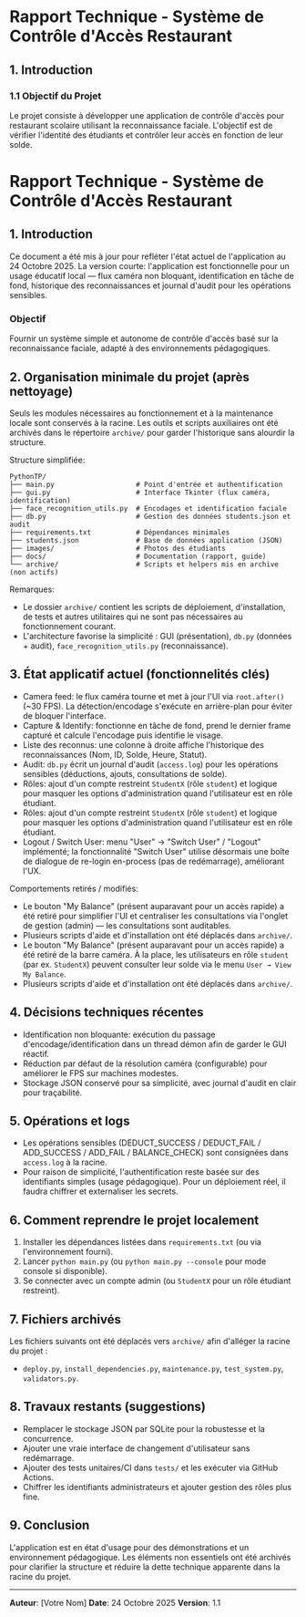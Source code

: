 # Rapport Technique - Système de Contrôle d'Accès Restaurant

## 1. Introduction

### 1.1 Objectif du Projet
Le projet consiste à développer une application de contrôle d'accès pour restaurant scolaire utilisant la reconnaissance faciale. L'objectif est de vérifier l'identité des étudiants et contrôler leur accès en fonction de leur solde.

# Rapport Technique - Système de Contrôle d'Accès Restaurant

## 1. Introduction

Ce document a été mis à jour pour refléter l'état actuel de l'application au 24 Octobre 2025.
La version courte: l'application est fonctionnelle pour un usage éducatif local — flux caméra non bloquant, identification en tâche de fond,
historique des reconnaissances et journal d'audit pour les opérations sensibles.

### Objectif
Fournir un système simple et autonome de contrôle d'accès basé sur la reconnaissance faciale, adapté à des environnements pédagogiques.

## 2. Organisation minimale du projet (après nettoyage)

Seuls les modules nécessaires au fonctionnement et à la maintenance locale sont conservés à la racine. Les outils et scripts auxiliaires ont été archivés
dans le répertoire `archive/` pour garder l'historique sans alourdir la structure.

Structure simplifiée:

```
PythonTP/
├── main.py                    # Point d'entrée et authentification
├── gui.py                     # Interface Tkinter (flux caméra, identification)
├── face_recognition_utils.py  # Encodages et identification faciale
├── db.py                      # Gestion des données students.json et audit
├── requirements.txt           # Dépendances minimales
├── students.json              # Base de données application (JSON)
├── images/                    # Photos des étudiants
├── docs/                      # Documentation (rapport, guide)
└── archive/                   # Scripts et helpers mis en archive (non actifs)
```

Remarques:
- Le dossier `archive/` contient les scripts de déploiement, d'installation, de tests et autres utilitaires qui ne sont pas nécessaires au fonctionnement courant.
- L'architecture favorise la simplicité : GUI (présentation), `db.py` (données + audit), `face_recognition_utils.py` (reconnaissance).

## 3. État applicatif actuel (fonctionnelités clés)

- Camera feed: le flux caméra tourne et met à jour l'UI via `root.after()` (~30 FPS). La détection/encodage s'exécute en arrière-plan pour éviter de bloquer l'interface.
- Capture & Identify: fonctionne en tâche de fond, prend le dernier frame capturé et calcule l'encodage puis identifie le visage.
- Liste des reconnus: une colonne à droite affiche l'historique des reconnaissances (Nom, ID, Solde, Heure, Statut).
- Audit: `db.py` écrit un journal d'audit (`access.log`) pour les opérations sensibles (déductions, ajouts, consultations de solde).
- Rôles: ajout d'un compte restreint `StudentX` (rôle `student`) et logique pour masquer les options d'administration quand l'utilisateur est en rôle étudiant.
 - Rôles: ajout d'un compte restreint `StudentX` (rôle `student`) et logique pour masquer les options d'administration quand l'utilisateur est en rôle étudiant.
 - Logout / Switch User: menu "User" → "Switch User" / "Logout" implémenté; la fonctionnalité "Switch User" utilise désormais une boîte de dialogue de re-login en-process (pas de redémarrage), améliorant l'UX.

Comportements retirés / modifiés:
- Le bouton "My Balance" (présent auparavant pour un accès rapide) a été retiré pour simplifier l'UI et centraliser les consultations via l'onglet de gestion (admin) — les consultations sont auditables.
- Plusieurs scripts d'aide et d'installation ont été déplacés dans `archive/`.
 - Le bouton "My Balance" (présent auparavant pour un accès rapide) a été retiré de la barre caméra. À la place, les utilisateurs en rôle `student` (par ex. `StudentX`) peuvent consulter leur solde via le menu `User → View My Balance`.
 - Plusieurs scripts d'aide et d'installation ont été déplacés dans `archive/`.

## 4. Décisions techniques récentes

- Identification non bloquante: exécution du passage d'encodage/identification dans un thread démon afin de garder le GUI réactif.
- Réduction par défaut de la résolution caméra (configurable) pour améliorer le FPS sur machines modestes.
- Stockage JSON conservé pour sa simplicité, avec journal d'audit en clair pour traçabilité.

## 5. Opérations et logs

- Les opérations sensibles (DEDUCT_SUCCESS / DEDUCT_FAIL / ADD_SUCCESS / ADD_FAIL / BALANCE_CHECK) sont consignées dans `access.log` à la racine.
- Pour raison de simplicité, l'authentification reste basée sur des identifiants simples (usage pédagogique). Pour un déploiement réel, il faudra chiffrer et externaliser les secrets.

## 6. Comment reprendre le projet localement

1. Installer les dépendances listées dans `requirements.txt` (ou via l'environnement fourni).
2. Lancer `python main.py` (ou `python main.py --console` pour mode console si disponible).
3. Se connecter avec un compte admin (ou `StudentX` pour un rôle étudiant restreint).

## 7. Fichiers archivés

Les fichiers suivants ont été déplacés vers `archive/` afin d'alléger la racine du projet :
- `deploy.py`, `install_dependencies.py`, `maintenance.py`, `test_system.py`, `validators.py`.

## 8. Travaux restants (suggestions)

- Remplacer le stockage JSON par SQLite pour la robustesse et la concurrence.
- Ajouter une vraie interface de changement d'utilisateur sans redémarrage.
- Ajouter des tests unitaires/CI dans `tests/` et les exécuter via GitHub Actions.
- Chiffrer les identifiants administrateurs et ajouter gestion des rôles plus fine.

## 9. Conclusion

L'application est en état d'usage pour des démonstrations et un environnement pédagogique. Les éléments non essentiels ont été archivés pour clarifier la structure et réduire la dette technique apparente dans la racine du projet.

---

**Auteur**: [Votre Nom]
**Date**: 24 Octobre 2025
**Version**: 1.1
